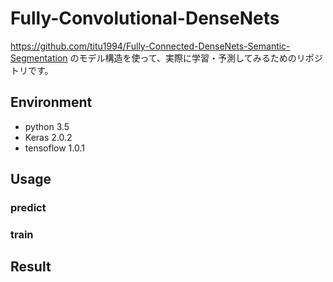 # Fully-Convolutional-DenseNets

https://github.com/titu1994/Fully-Connected-DenseNets-Semantic-Segmentation
のモデル構造を使って、実際に学習・予測してみるためのリポジトリです。

## Environment
* python 3.5
* Keras 2.0.2
* tensoflow 1.0.1


## Usage

### predict

### train

## Result
